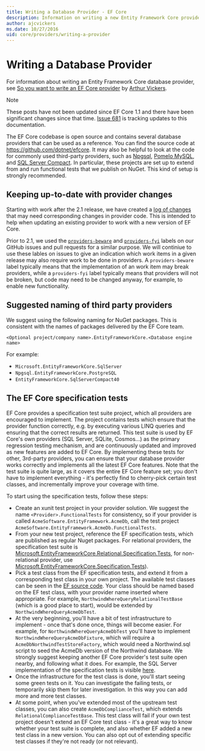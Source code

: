 ```yaml
---
title: Writing a Database Provider - EF Core
description: Information on writing a new Entity Framework Core provider
author: ajcvickers
ms.date: 10/27/2016
uid: core/providers/writing-a-provider
---
```


# Writing a Database Provider

For information about writing an Entity Framework Core database provider, see [So you want to write an EF Core provider](https://blog.oneunicorn.com/2016/11/11/so-you-want-to-write-an-ef-core-provider/) by [Arthur Vickers](https://github.com/ajcvickers).

> [!NOTE]
> These posts have not been updated since EF Core 1.1 and there have been significant changes since that time.
[Issue 681](https://github.com/dotnet/EntityFramework.Docs/issues/681) is tracking updates to this documentation.

The EF Core codebase is open source and contains several database providers that can be used as a reference. You can find the source code at <https://github.com/dotnet/efcore>. It may also be helpful to look at the code for commonly used third-party providers, such as [Npgsql](https://github.com/npgsql/Npgsql.EntityFrameworkCore.PostgreSQL), [Pomelo MySQL](https://github.com/PomeloFoundation/Pomelo.EntityFrameworkCore.MySql), and [SQL Server Compact](https://github.com/ErikEJ/EntityFramework.SqlServerCompact). In particular, these projects are set up to extend from and run functional tests that we publish on NuGet. This kind of setup is strongly recommended.

## Keeping up-to-date with provider changes

Starting with work after the 2.1 release, we have created a [log of changes](xref:core/providers/provider-log) that may need corresponding changes in provider code. This is intended to help when updating an existing provider to work with a new version of EF Core.

Prior to 2.1, we used the [`providers-beware`](https://github.com/dotnet/efcore/labels/providers-beware) and [`providers-fyi`](https://github.com/dotnet/efcore/labels/providers-fyi) labels on our GitHub issues and pull requests for a similar purpose. We will continiue to use these lables on issues to give an indication which work items in a given release may also require work to be done in providers. A `providers-beware` label typically means that the implementation of an work item may break providers, while a `providers-fyi` label typically means that providers will not be broken, but code may need to be changed anyway, for example, to enable new functionality.

## Suggested naming of third party providers

We suggest using the following naming for NuGet packages. This is consistent with the names of packages delivered by the EF Core team.

`<Optional project/company name>.EntityFrameworkCore.<Database engine name>`

For example:

* `Microsoft.EntityFrameworkCore.SqlServer`
* `Npgsql.EntityFrameworkCore.PostgreSQL`
* `EntityFrameworkCore.SqlServerCompact40`

## The EF Core specification tests

EF Core provides a specification test suite project, which all providers are encouraged to implement. The project contains tests which ensure that the provider function correctly, e.g. by executing various LINQ queries and ensuring that the correct results are returned. This test suite is used by EF Core's own providers (SQL Server, SQLite, Cosmos...) as the primary regression testing mechanism, and are continuously updated and improved as new features are added to EF Core. By implementing these tests for other, 3rd-party providers, you can ensure that your database provider works correctly and implements all the latest EF Core features. Note that the test suite is quite large, as it covers the entire EF Core feature set; you don't have to implement everything - it's perfectly find to cherry-pick certain test classes, and incrementally improve your coverage with time.

To start using the specification tests, follow these steps:

* Create an xunit test project in your provider solution. We suggest the name `<Provider>.FunctionalTests` for consistency, so if your provider is called `AcmeSoftware.EntityFramework.AcmeDb`, call the test project `AcmeSoftware.EntityFramework.AcmeDb.FunctionalTests`.
* From your new test project, reference the EF specification tests, which are published as regular Nuget packages. For relational providers, the specification test suite is [Microsoft.EntityFrameworkCore.Relational.Specification.Tests](https://www.nuget.org/packages/Microsoft.EntityFrameworkCore.Relational.Specification.Tests), for non-relational provider, use [Microsoft.EntityFrameworkCore.Specification.Tests](https://www.nuget.org/packages/Microsoft.EntityFrameworkCore.Specification.Tests)).
* Pick a test class from the EF specification tests, and extend it from a corresponding test class in your own project. The available test classes can be seen in the [EF source code](https://github.com/dotnet/efcore/tree/main/test/EFCore.Relational.Specification.Tests). Your class should be named based on the EF test class, with your provider name inserted where appropriate. For example, `NorthwindWhereQueryRelationalTestBase` (which is a good place to start), would be extended by `NorthwindWhereQueryAcmeDbTest`.
* At the very beginning, you'll have a bit of test infrastructure to implement - once that's done once, things will become easier. For example, for `NorthwindWhereQueryAcmeDbTest` you'll have to implement `NorthwindWhereQueryAcmeDbFixture`, which will require a `AcmeDbNorthwindTestStoreFactory`, which would need a Northwind.sql script to seed the AcmeDb version of the Northwind database. We strongly suggest keeping another EF Core provider's test suite open nearby, and following what it does. For example, the SQL Server implementation of the specification tests is visible [here](https://github.com/dotnet/efcore/tree/main/test/EFCore.SqlServer.FunctionalTests).
* Once the infrastructure for the test class is done, you'll start seeing some green tests on it. You can investigate the failing tests, or temporarily skip them for later investigation. In this way you can add more and more test classes.
* At some point, when you've extended most of the upstream test classes, you can also create `AcmeDbComplianceTest`, which extends `RelationalComplianceTestBase`. This test class will fail if your own test project doesn't extend an EF Core test class - it's a great way to know whether your test suite is complete, and also whether EF added a new test class in a new version. You can also opt out of extending specific test classes if they're not ready (or not relevant).
